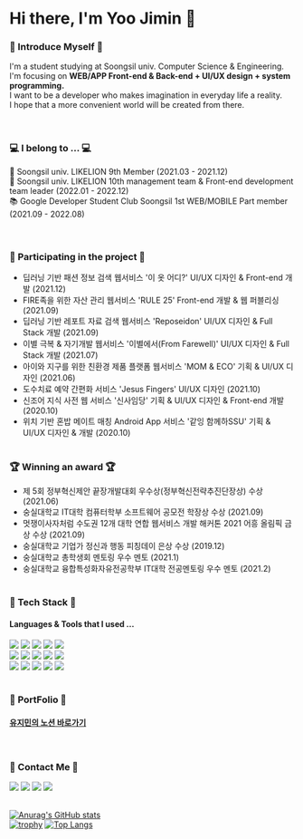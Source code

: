 
  # Hi there, I'm Yoo Jimin 👋
  
  ### 🌱 Introduce Myself 🌱
  I'm a student studying at Soongsil univ. Computer Science & Engineering. <br>
  I'm focusing on **WEB/APP Front-end & Back-end + UI/UX design + system programming.** <br>
  I want to be a developer who makes imagination in everyday life a reality.  <br>
  I hope that a more convenient world will be created from there. <br>
  <br><br>

  
  ### 💻 I belong to ... 💻
  🦁 Soongsil univ. LIKELION 9th Member (2021.03 - 2021.12) <br>
  🦁 Soongsil univ. LIKELION 10th management team & Front-end development team leader (2022.01 - 2022.12) <br>
  📚 Google Developer Student Club Soongsil 1st WEB/MOBILE Part member (2021.09 - 2022.08) <br>
  <br><br>
  
  
  ### 🎨 Participating in the project 🎨
  - 딥러닝 기반 패션 정보 검색 웹서비스 '이 옷 어디?' UI/UX 디자인 & Front-end 개발 (2021.12)
  - FIRE족을 위한 자산 관리 웹서비스 'RULE 25' Front-end 개발 & 웹 퍼블리싱 (2021.09)
  - 딥러닝 기반 레포트 자료 검색 웹서비스 'Reposeidon' UI/UX 디자인 & Full Stack 개발 (2021.09)
  - 이별 극복 & 자기개발 웹서비스 '이별에서(From Farewell)' UI/UX 디자인 & Full Stack 개발 (2021.07)
  - 아이와 지구를 위한 친환경 제품 플랫폼 웹서비스 'MOM & ECO' 기획 & UI/UX 디자인 (2021.06)
  - 도수치료 예약 간편화 서비스 'Jesus Fingers' UI/UX 디자인 (2021.10) 
  - 신조어 지식 사전 웹 서비스 '신사임당' 기획 & UI/UX 디자인 & Front-end 개발 (2020.10)
  - 위치 기반 혼밥 메이트 매칭 Android App 서비스 '같잉 함께하SSU' 기획 & UI/UX 디자인 & 개발 (2020.10)
  <br><br>


  ### 🏆 Winning an award 🏆
 - 제 5회 정부혁신제안 끝장개발대회 우수상(정부혁신전략추진단장상) 수상 (2021.06)
 - 숭실대학교 IT대학 컴퓨터학부 소프트웨어 공모전 학장상 수상 (2021.09)
 - 멋쟁이사자처럼 수도권 12개 대학 연합 웹서비스 개발 해커톤 2021 어흥 올림픽 금상 수상 (2021.09)
 - 숭실대학교 기업가 정신과 행동 피칭데이 은상 수상 (2019.12)
 - 숭실대학교 총학생회 멘토링 우수 멘토 (2021.1)
 - 숭실대학교 융합특성화자유전공학부 IT대학 전공멘토링 우수 멘토 (2021.2)
 <br><br>
    
    
 ### 🔨 Tech Stack 🔨
   #### Languages & Tools that I used ...
  <img src="https://img.shields.io/badge/C-00599C?style=flat-square&logo=c&logoColor=white"/></a>
  <img src="https://img.shields.io/badge/C++-3766AB?style=flat-square&logo=c&logoColor=white"/></a> 
  <img src="https://img.shields.io/badge/Linux-A34F26?style=flat-square&logo=Linux&logoColor=white"/></a>
  <img src="https://img.shields.io/badge/Java-339933?style=flat-square&logo=Java&logoColor=white"/></a>
  <img src="https://img.shields.io/badge/Python-1572B6?style=flat-square&logo=Python&logoColor=white"/></a>
  <br>
  <img src="https://img.shields.io/badge/HTML5-E34F26?style=flat-square&logo=HTML5&logoColor=white"/></a> 
  <img src="https://img.shields.io/badge/CSS-1572B6?style=flat-square&logo=CSS3&logoColor=white"/></a> 
  <img src="https://img.shields.io/badge/JavaScript-FFD700?style=flat-square&logo=JavaScript&logoColor=white"/></a>
  <img src="https://img.shields.io/badge/Figma-DC143C?style=flat-square&logo=Figma&logoColor=white"/></a>
  <img src="https://img.shields.io/badge/AdobeXD-9ACD32?style=flat-square&logo=AdobeXD&logoColor=white"/></a>
  <br>
  <img src="https://img.shields.io/badge/Django-4479A1?style=flat-square&logo=Django&logoColor=white"/></a> 
  <img src="https://img.shields.io/badge/Spring-4682B4?style=flat-square&logo=Spring&logoColor=white"/></a>
  <img src="https://img.shields.io/badge/React-1DF5F5?style=flat-square&logo=React&logoColor=white"/></a>
  <img src="https://img.shields.io/badge/Amazon AWS-232F3E?style=flat-square&logo=Amazon%20AWS&logoColor=white"/></a>
  <img src="https://img.shields.io/badge/MySQL-B22222?style=flat-square&logo=MySQL&logoColor=white"/></a>
  <br><br>
  
  
  ### 🌟 PortFolio 🌟
  #### [유지민의 노션 바로가기]()
  <br>
  
  ### 📧 Contact Me 📧
  <a href="https://blog.naver.com/dbwlals9936" target="_blank"><img src="https://img.shields.io/badge/Blog-20c997?style=flat-square&logo=Naver&logoColor=white"/></a>
  <a href="dbwlals9936@gmail.com" target="_blank"><img src="https://img.shields.io/badge/Gmail-E34F26?style=flat-square&logo=Gmail&logoColor=white"/></a>
  <a href="dbwlals9936@naver.com" target="_blank"><img src="https://img.shields.io/badge/Email-339933?style=flat-square&logo=Naver&logoColor=white"/></a>
  <a href="https://github.com/yoo-jimin127" target="_blank"><img src="https://img.shields.io/badge/Github-232F3E?style=flat-square&logo=Github&logoColor=white"/></a>
  <br><br>
  
[![Anurag's GitHub stats](https://github-readme-stats.vercel.app/api?username=yoo-jimin127)](https://github.com/yoo-jimin127/github-readme-stats)  
[![trophy](https://github-profile-trophy.vercel.app/?username=yoo-jimin127&theme=flat&column=4)](https://github.com/ryo-ma/github-profile-trophy)
[![Top Langs](https://github-readme-stats.vercel.app/api/top-langs/?username=yoo-jimin127&layout=compact&theme=dracula)](https://github.com/metleeha)
  <br>
  
  
    
</div>

